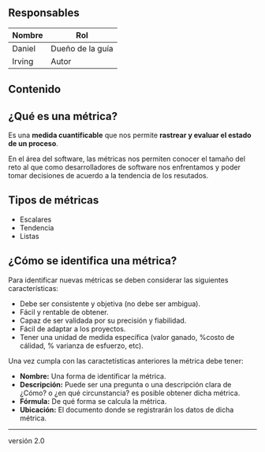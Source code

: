 ## Responsables

| Nombre | Rol              |
| ------ | ---------------- |
| Daniel | Dueño de la guía |
| Irving | Autor            |

## Contenido

## ¿Qué es una métrica?

Es una **medida cuantificable** que nos permite **rastrear y evaluar el estado de un proceso**.

En el área del software, las métricas nos permiten conocer el tamaño del reto al que como desarrolladores de software nos enfrentamos y poder tomar decisiones de acuerdo a la tendencia de los resutados.

## Tipos de métricas
* Escalares
* Tendencia
* Listas


## ¿Cómo se identifica una métrica?

Para identificar nuevas métricas se deben considerar las siguientes características:

* Debe ser consistente y objetiva (no debe ser ambigua).
* Fácil y rentable de obtener.
* Capaz de ser validada por su precisión y fiabilidad.
* Fácil de adaptar a los proyectos.
* Tener una unidad de medida específica (valor ganado, %costo de cálidad, % varianza de esfuerzo, etc).

Una vez cumpla con las caractetísticas anteriores la métrica debe tener:

* **Nombre:** Una forma de identificar la métrica.
* **Descripción:** Puede ser una pregunta o una descripción clara de ¿Cómo? o ¿en qué circunstancia? es posible obtener dicha métrica.
* **Fórmula:** De qué forma se calcula la métrica.
* **Ubicación:** El documento donde se registrarán los datos de dicha métrica.


***
versión 2.0
